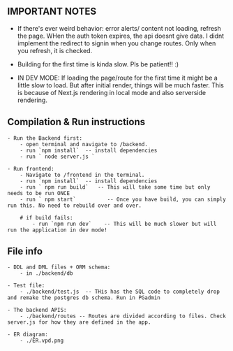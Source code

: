 ## IMPORTANT NOTES

- If there's ever weird behavior: error alerts/ content not loading, refresh the page. WHen the auth token expires, the api doesnt give data. I didnt implement the redirect to signin when you change routes. Only when you refresh, it is checked.

- Building for the first time is kinda slow. Pls be patient!! :)

- IN DEV MODE: 
    If loading the page/route for the first time it might be a little slow to load. But after initial render, things will be much faster. This is because of Next.js rendering in local mode and also serverside rendering.


## Compilation & Run instructions

    - Run the Backend first:
        - open terminal and navigate to /backend.
        - run `npm install`  -- install dependencies
        - run ` node server.js `

    - Run frontend:
        - Navigate to /frontend in the terminal.
        - run `npm install`  -- install dependencies
        - run ` npm run build`   -- This will take some time but only needs to be run ONCE
        - run ` npm start`          -- Once you have build, you can simply run this. No need to rebuild over and over.

        # if build fails:
            - run `npm run dev`    -- This will be much slower but will run the application in dev mode!


## File info

    - DDL and DML files + ORM schema:
        - in ./backend/db
    
    - Test file:
        - ./backend/test.js  -- THis has the SQL code to completely drop and remake the postgres db schema. Run in PGadmin

    - The backend APIS:
        - ./backend/routes -- Routes are divided according to files. Check server.js for how they are defined in the app.

    - ER diagram:
        - ./ER.vpd.png